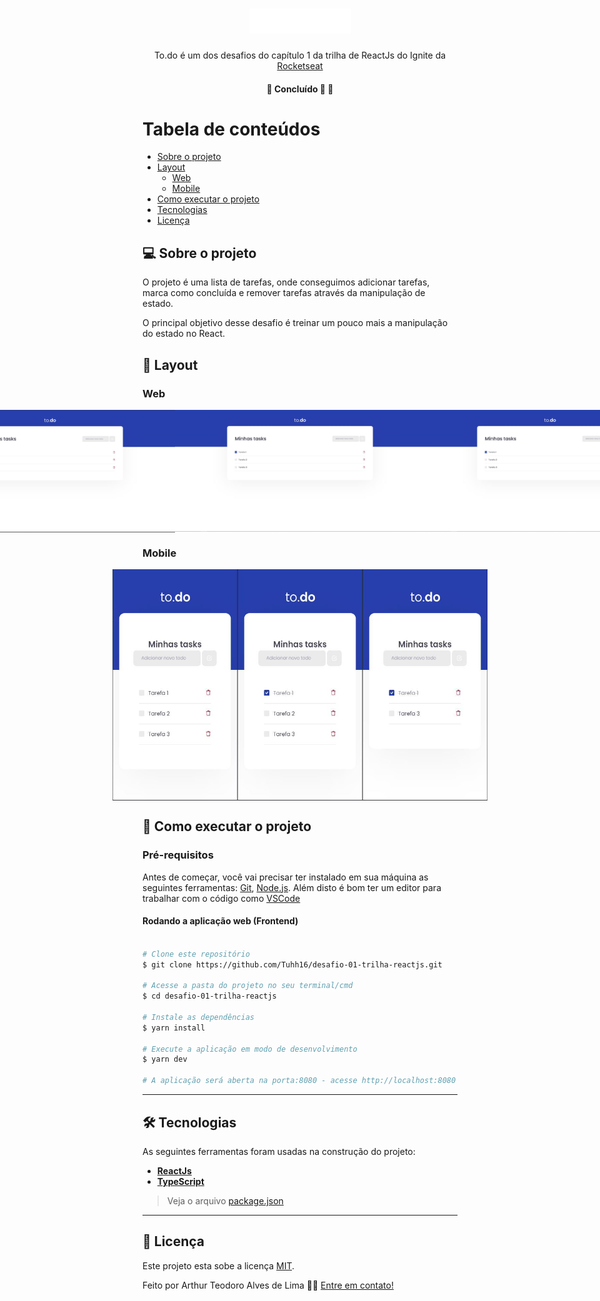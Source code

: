 

<h1 align="center">
     <img src="https://raw.githubusercontent.com/Tuhh16/desafio-01-trilha-reactjs/master/public/logo.svg" width="163" height="40"/>
</h1>

<p align="center">  
 To.do é um dos desafios do capítulo 1 da trilha de ReactJs do Ignite da <a href="https://rocketseat.com.br/">Rocketseat</a>
</p>

<h4 align="center">
	🚧 Concluído 🚀 🚧
</h4>

Tabela de conteúdos
=================
<!--ts-->
   * [Sobre o projeto](#-sobre-o-projeto)
   * [Layout](#-layout)
     * [Web](#web)
     * [Mobile](#mobile)
   * [Como executar o projeto](#-como-executar-o-projeto)
   * [Tecnologias](#-tecnologias)
   * [Licença](#user-content--licença)
<!--te-->


## 💻 Sobre o projeto

<p>O projeto é uma lista de tarefas, onde conseguimos adicionar tarefas, marca como concluída e remover tarefas através da manipulação de estado.</p>
<p>O principal objetivo desse desafio é treinar um pouco mais a manipulação do estado no React.</p>

## 🎨 Layout

### Web

<p align="center" style="display: flex; align-items: flex-start; justify-content: center;">
  <img title="Preview da lista de Tasks com tarefas adicionadas" src="./public/screenshot/todo-addtask.jpg" width="400px" alt="Preview da lista de Tasks com tarefas adicionadas">
  <img title="Preview da lista de Tasks com a Tarefa 1 marcada como concluída" src="./public/screenshot/todo-task-complete.jpg" width="400px" alt="Preview da lista de Tasks com a Tarefa 1 marcada como concluída">
  <img title="Preview da lista de Tasks com a Tarefa 2 removida da lista" src="./public/screenshot/todo-task-complete.jpg" width="400px" alt="Preview da lista de Tasks com a Tarefa 2 removida da lista">
</p>

### Mobile

<p align="center" style="display: flex; align-items: flex-start; justify-content: center;">
  <img title="Preview mobile da lista de Tasks com tarefas adicionadas" src="./public/screenshot/todo-mobile-addtask.jpg" width="200px" height="370px" alt="Preview mobile da lista de Tasks com tarefas adicionadas">
  <img title="Preview mobile da lista de Tasks com a Tarefa 1 marcada como concluída" src="./public/screenshot/todo-mobile-task-complete.jpg" width="200px" height="370px" alt="Preview mobile da lista de Tasks com a Tarefa 1 marcada como concluída">
  <img title="Preview mobile da lista de Tasks com a Tarefa 2 removida da lista" src="./public/screenshot/todo-mobile-task-removed.jpg" width="200px" height="370px" alt="Preview mobile da lista de Tasks com a Tarefa 2 removida da lista">
</p>

## 🚀 Como executar o projeto

### Pré-requisitos

Antes de começar, você vai precisar ter instalado em sua máquina as seguintes ferramentas:
[Git](https://git-scm.com), [Node.js](https://nodejs.org/en/). 
Além disto é bom ter um editor para trabalhar com o código como [VSCode](https://code.visualstudio.com/)

#### Rodando a aplicação web (Frontend)

```bash

# Clone este repositório
$ git clone https://github.com/Tuhh16/desafio-01-trilha-reactjs.git

# Acesse a pasta do projeto no seu terminal/cmd
$ cd desafio-01-trilha-reactjs

# Instale as dependências
$ yarn install

# Execute a aplicação em modo de desenvolvimento
$ yarn dev

# A aplicação será aberta na porta:8080 - acesse http://localhost:8080

```

---

## 🛠 Tecnologias

As seguintes ferramentas foram usadas na construção do projeto:

-   **[ReactJs](https://pt-br.reactjs.org/)**
-   **[TypeScript](https://www.typescriptlang.org/)**

> Veja o arquivo  [package.json](https://github.com/Tuhh16/desafio-01-trilha-reactjs/blob/master/package.json)

---

## 📝 Licença

Este projeto esta sobe a licença [MIT](./LICENSE).

Feito por Arthur Teodoro Alves de Lima 👋🏽 [Entre em contato!](https://www.linkedin.com/in/arthur-lima-reactjs/)
